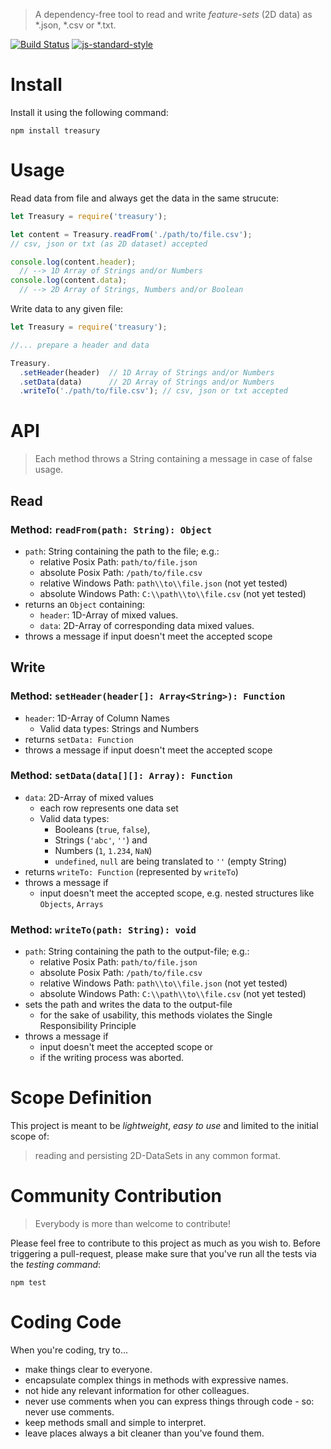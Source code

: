 > A dependency-free tool to read and write *feature-sets* (2D data) as *.json, *.csv or *.txt.

[![Build Status](https://travis-ci.com/mvrahden/treasury.svg?token=nMzrxR4ZGjjBxBvNfUdC&branch=master)](https://travis-ci.com/mvrahden/treasury)
[![js-standard-style](https://img.shields.io/badge/code%20style-standard-brightgreen.svg)](http://standardjs.com/)
<!--[![codecov.io](https://codecov.io/github/mvrahden/treasury/coverage.svg?branch=master)](https://codecov.io/github/mvrahden/treasury?branch=master)-->

# Install
Install it using the following command:
```
npm install treasury
```

# Usage

Read data from file and always get the data in the same strucute:
```javascript
let Treasury = require('treasury');

let content = Treasury.readFrom('./path/to/file.csv');
// csv, json or txt (as 2D dataset) accepted

console.log(content.header);
  // --> 1D Array of Strings and/or Numbers
console.log(content.data);
  // --> 2D Array of Strings, Numbers and/or Boolean
```

Write data to any given file:
```javascript
let Treasury = require('treasury');

//... prepare a header and data

Treasury.
  .setHeader(header)  // 1D Array of Strings and/or Numbers
  .setData(data)      // 2D Array of Strings and/or Numbers
  .writeTo('./path/to/file.csv'); // csv, json or txt accepted
```

# API

> Each method throws a String containing a message in case of false usage.

## Read
### Method: `readFrom(path: String): Object`
- `path`: String containing the path to the file; e.g.:
  - relative Posix Path: `path/to/file.json`
  - absolute Posix Path: `/path/to/file.csv`
  - relative Windows Path: `path\\to\\file.json` (not yet tested)
  - absolute Windows Path: `C:\\path\\to\\file.csv` (not yet tested)
- returns an `Object` containing:
  - `header`: 1D-Array of mixed values.
  - `data`: 2D-Array of corresponding data mixed values.
- throws a message if input doesn't meet the accepted scope

## Write
### Method: `setHeader(header[]: Array<String>): Function`
- `header`: 1D-Array of Column Names
  - Valid data types: Strings and Numbers
- returns `setData: Function`
- throws a message if input doesn't meet the accepted scope

### Method: `setData(data[][]: Array): Function`
- `data`: 2D-Array of mixed values
  - each row represents one data set
  - Valid data types:
    - Booleans (`true`, `false`),
    - Strings (`'abc'`, `''`) and
    - Numbers (`1`, `1.234`, `NaN`)
    - `undefined`, `null` are being translated to `''` (empty String)
- returns `writeTo: Function` (represented by `writeTo`)
- throws a message if
  - input doesn't meet the accepted scope, e.g. nested structures like `Objects`, `Arrays`

### Method: `writeTo(path: String): void`
- `path`: String containing the path to the output-file; e.g.:
  - relative Posix Path: `path/to/file.json`
  - absolute Posix Path: `/path/to/file.csv`
  - relative Windows Path: `path\\to\\file.json` (not yet tested)
  - absolute Windows Path: `C:\\path\\to\\file.csv` (not yet tested)
- sets the path and writes the data to the output-file
  - for the sake of usability, this methods violates the Single Responsibility Principle
- throws a message if
  - input doesn't meet the accepted scope or
  - if the writing process was aborted.

# Scope Definition
This project is meant to be *lightweight*, *easy to use* and limited to the initial scope of:
> reading and persisting 2D-DataSets in any common format.

# Community Contribution
> Everybody is more than welcome to contribute!

Please feel free to contribute to this project as much as you wish to. Before triggering a pull-request, please make sure that you've run all the tests via the *testing command*:
```
npm test
```

# Coding Code
When you're coding, try to...
- make things clear to everyone.
- encapsulate complex things in methods with expressive names.
- not hide any relevant information for other colleagues.
- never use comments when you can express things through code - so: never use comments.
- keep methods small and simple to interpret.
- leave places always a bit cleaner than you've found them.
